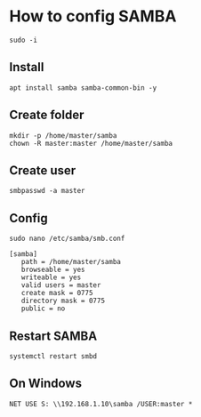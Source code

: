 # How to config SAMBA

```
sudo -i
```

## Install
```
apt install samba samba-common-bin -y
```

## Create folder
```
mkdir -p /home/master/samba
chown -R master:master /home/master/samba
```

## Create user
```
smbpasswd -a master
```

## Config
```
sudo nano /etc/samba/smb.conf
```
```
[samba]
   path = /home/master/samba
   browseable = yes
   writeable = yes
   valid users = master
   create mask = 0775
   directory mask = 0775
   public = no
```

## Restart SAMBA
```
systemctl restart smbd
```

## On Windows
```
NET USE S: \\192.168.1.10\samba /USER:master *
```

